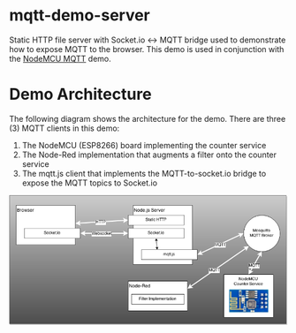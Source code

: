 mqtt-demo-server
===============
Static HTTP file server with Socket.io &lt;-> MQTT bridge used to demonstrate how to expose MQTT to the browser.  This demo is used in conjunction with the [NodeMCU MQTT](https://github.com/pprimm/nodemcu-lua-mqtt) demo.

Demo Architecture
===============
The following diagram shows the architecture for the demo.  There are three (3) MQTT clients in this demo:

 1. The NodeMCU (ESP8266) board implementing the counter service
 2. The Node-Red implementation that augments a filter onto the counter service
 3. The mqtt.js client that implements the MQTT-to-socket.io bridge to expose the MQTT topics to Socket.io

![Demo Architecture](https://github.com/pprimm/mqtt-demo-server/blob/master/architecture.png)
